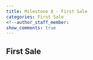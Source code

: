 ```yaml
---
title: Milestone 8 - First Sale
categories: First Sale
<!--author_staff_member:
show_comments: true
---
```


## First Sale  
